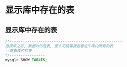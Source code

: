 # 显示库中存在的表

## 显示库中存在的表

```sql
/*---------------------------------------------------
选择库之后, 我面对的是表, 那么可能需要查看这个库内所有的表
--查看库内的表
*/----------------
mysql> SHOW TABLES;
```




